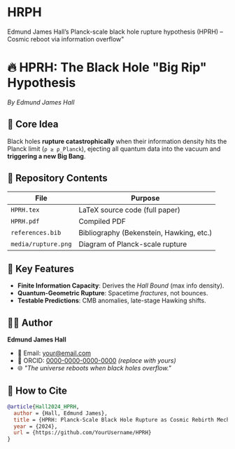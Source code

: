 # HRPH
Edmund James Hall’s Planck-scale black hole rupture hypothesis (HPRH) – Cosmic reboot via information overflow"
# 🔥 HPRH: The Black Hole "Big Rip" Hypothesis  
*By Edmund James Hall*  

## 🌌 Core Idea  
Black holes **rupture catastrophically** when their information density hits the Planck limit (`ρ ≥ ρ_Planck`), ejecting all quantum data into the vacuum and **triggering a new Big Bang**.  

## 📜 Repository Contents  
| File               | Purpose                                  |  
|--------------------|------------------------------------------|  
| `HPRH.tex`         | LaTeX source code (full paper)           |  
| `HPRH.pdf`         | Compiled PDF                             |  
| `references.bib`   | Bibliography (Bekenstein, Hawking, etc.)|  
| `media/rupture.png`| Diagram of Planck-scale rupture          |  

## 🚀 Key Features  
- **Finite Information Capacity**: Derives the *Hall Bound* (max info density).  
- **Quantum-Geometric Rupture**: Spacetime *fractures*, not bounces.  
- **Testable Predictions**: CMB anomalies, late-stage Hawking shifts.  

## 👨‍🔬 Author  
**Edmund James Hall**  
- 📧 Email: [your@email.com](mailto:your@email.com)  
- 🔗 ORCID: [0000-0000-0000-0000](https://orcid.org/0000-0000-0000-0000) *(replace with yours)*  
- 🌐 *"The universe reboots when black holes overflow."*  

## 📜 How to Cite  
```bibtex
@article{Hall2024_HPRH,
  author = {Hall, Edmund James},
  title = {HPRH: Planck-Scale Black Hole Rupture as Cosmic Rebirth Mechanism},
  year = {2024},
  url = {https://github.com/YourUsername/HPRH}
}
